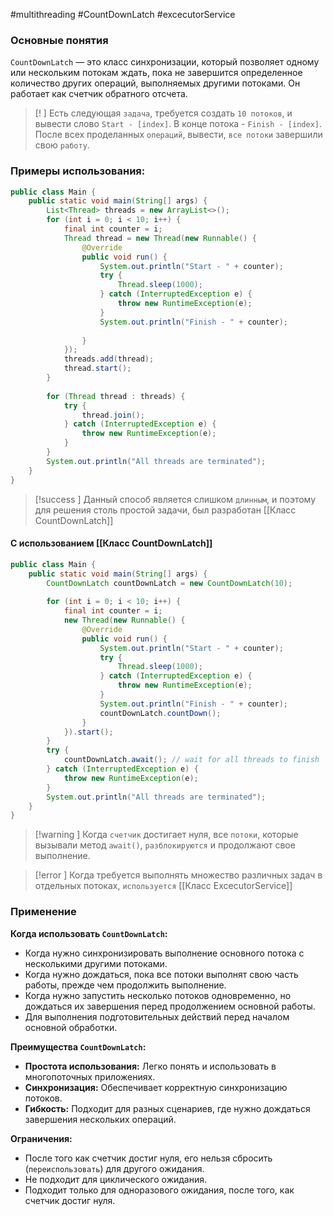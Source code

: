 #multithreading #CountDownLatch #excecutorService 
### Основные понятия

`CountDownLatch` — это класс синхронизации, который позволяет одному или нескольким потокам ждать, пока не завершится определенное количество других операций, выполняемых другими потоками. Он работает как счетчик обратного отсчета.

>[! ] Есть следующая `задача`, требуется создать `10 потоков`, и вывести слово `Start - [index]`. В конце потока - `Finish - [index]`. После всех проделанных `операций`, вывести, `все потоки` завершили свою `работу`. 
### Примеры использования:

```java
public class Main {  
    public static void main(String[] args) {  
        List<Thread> threads = new ArrayList<>();  
        for (int i = 0; i < 10; i++) {  
            final int counter = i;  
            Thread thread = new Thread(new Runnable() {  
                @Override  
                public void run() {  
                    System.out.println("Start - " + counter);  
                    try {  
                        Thread.sleep(1000);  
                    } catch (InterruptedException e) {  
                        throw new RuntimeException(e);  
                    }  
                    System.out.println("Finish - " + counter);  
  
                }  
            });  
            threads.add(thread);  
            thread.start();  
        }  
  
        for (Thread thread : threads) {  
            try {  
                thread.join();  
            } catch (InterruptedException e) {  
                throw new RuntimeException(e);  
            }  
        }  
        System.out.println("All threads are terminated");  
    }  
}
```

>[!success ] Данный способ является слишком `длинным`, и поэтому для решения столь простой задачи, был разработан [[Класс CountDownLatch]]
#### С использованием [[Класс CountDownLatch]]

```java
public class Main {  
    public static void main(String[] args) {  
        CountDownLatch countDownLatch = new CountDownLatch(10);  
  
        for (int i = 0; i < 10; i++) {  
            final int counter = i;  
            new Thread(new Runnable() {  
                @Override  
                public void run() {  
                    System.out.println("Start - " + counter);  
                    try {  
                        Thread.sleep(1000);  
                    } catch (InterruptedException e) {  
                        throw new RuntimeException(e);  
                    }  
                    System.out.println("Finish - " + counter);  
                    countDownLatch.countDown();  
                }  
            }).start();  
        }  
        try {  
            countDownLatch.await(); // wait for all threads to finish  
        } catch (InterruptedException e) {  
            throw new RuntimeException(e);  
        }  
        System.out.println("All threads are terminated");  
    }  
}
```

>[!warning ] Когда `счетчик` достигает нуля, все `потоки`, которые вызывали метод `await()`, `разблокируются` и продолжают свое выполнение.

>[!error ] Когда требуется выполнять множество различных задач в отдельных потоках, `используется` [[Класс ExcecutorService]]

### Применение

**Когда использовать `CountDownLatch`:**

- Когда нужно синхронизировать выполнение основного потока с несколькими другими потоками.
- Когда нужно дождаться, пока все потоки выполнят свою часть работы, прежде чем продолжить выполнение.
- Когда нужно запустить несколько потоков одновременно, но дождаться их завершения перед продолжением основной работы.
- Для выполнения подготовительных действий перед началом основной обработки.

**Преимущества `CountDownLatch`:**

- **Простота использования:** Легко понять и использовать в многопоточных приложениях.
- **Синхронизация:** Обеспечивает корректную синхронизацию потоков.
- **Гибкость:** Подходит для разных сценариев, где нужно дождаться завершения нескольких операций.

**Ограничения:**

- После того как счетчик достиг нуля, его нельзя сбросить (`переиспользовать`) для другого ожидания.
- Не подходит для циклического ожидания.
- Подходит только для одноразового ожидания, после того, как счетчик достиг нуля.